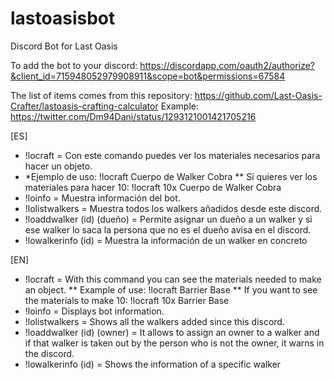 # lastoasisbot
Discord Bot for Last Oasis

To add the bot to your discord: https://discordapp.com/oauth2/authorize?&client_id=715948052979908911&scope=bot&permissions=67584

The list of items comes from this repository: https://github.com/Last-Oasis-Crafter/lastoasis-crafting-calculator
Example: https://twitter.com/Dm94Dani/status/1293121001421705216

[ES]
* !locraft = Con este comando puedes ver los materiales necesarios para hacer un objeto. 
* *Ejemplo de uso: !locraft Cuerpo de Walker Cobra 
** Si quieres ver los materiales para hacer 10: !locraft 10x Cuerpo de Walker Cobra
* !loinfo = Muestra información del bot.
* !lolistwalkers = Muestra todos los walkers añadidos desde este discord.
* !loaddwalker (id) (dueño) = Permite asignar un dueño a un walker y si ese walker lo saca la persona que no es el dueño avisa en el discord.
* !lowalkerinfo (id) = Muestra la información de un walker en concreto

[EN]
* !locraft = With this command you can see the materials needed to make an object. 
** Example of use: !locraft Barrier Base 
** If you want to see the materials to make 10: !locraft 10x Barrier Base 
* !loinfo = Displays bot information.
* !lolistwalkers = Shows all the walkers added since this discord.
* !loaddwalker (id) (owner) = It allows to assign an owner to a walker and if that walker is taken out by the person who is not the owner, it warns in the discord.
* !lowalkerinfo (id) = Shows the information of a specific walker
